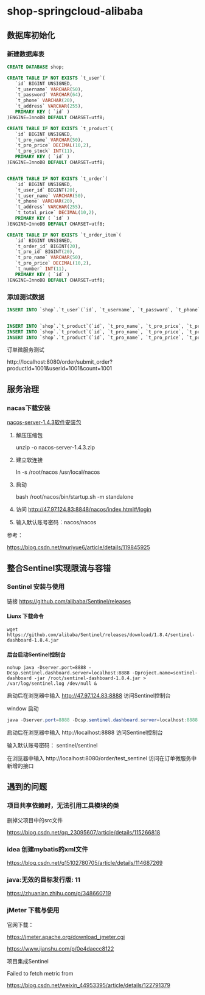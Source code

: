 # shop-springcloud-alibaba

## 数据库初始化

### 新建数据库表

```sql
CREATE DATABASE shop;

CREATE TABLE IF NOT EXISTS `t_user`(
   `id` BIGINT UNSIGNED,
   `t_username` VARCHAR(50),
   `t_password` VARCHAR(64),
   `t_phone` VARCHAR(20),
   `t_address` VARCHAR(255),
   PRIMARY KEY ( `id` )
)ENGINE=InnoDB DEFAULT CHARSET=utf8;

CREATE TABLE IF NOT EXISTS `t_product`(
   `id` BIGINT UNSIGNED,
   `t_pro_name` VARCHAR(50),
   `t_pro_price` DECIMAL(10,2),
   `t_pro_stock` INT(11),
   PRIMARY KEY ( `id` )
)ENGINE=InnoDB DEFAULT CHARSET=utf8;


CREATE TABLE IF NOT EXISTS `t_order`(
   `id` BIGINT UNSIGNED,
   `t_user_id` BIGINT(20),
   `t_user_name` VARCHAR(50),
   `t_phone` VARCHAR(20),
   `t_address` VARCHAR(255),
   `t_total_price` DECIMAL(10,2),
   PRIMARY KEY ( `id` )
)ENGINE=InnoDB DEFAULT CHARSET=utf8;

CREATE TABLE IF NOT EXISTS `t_order_item`(
   `id` BIGINT UNSIGNED,
   `t_order_id` BIGINT(20),
   `t_pro_id` BIGINT(20),
   `t_pro_name` VARCHAR(50),
   `t_pro_price` DECIMAL(10,2),
   `t_number` INT(11),
   PRIMARY KEY ( `id` )
)ENGINE=InnoDB DEFAULT CHARSET=utf8;


```

### 添加测试数据

```sql
INSERT INTO `shop`.`t_user`(`id`, `t_username`, `t_password`, `t_phone`, `t_address`) VALUES (1001, 'binghe', 'c26be8aaf53b15054896983b43eb6a65', '13212345678', '北京');


INSERT INTO `shop`.`t_product`(`id`, `t_pro_name`, `t_pro_price`, `t_pro_stock`) VALUES (1001, '华为', 2399.00, 100);
INSERT INTO `shop`.`t_product`(`id`, `t_pro_name`, `t_pro_price`, `t_pro_stock`) VALUES (1002, '小米', 1999.00, 100);
INSERT INTO `shop`.`t_product`(`id`, `t_pro_name`, `t_pro_price`, `t_pro_stock`) VALUES (1003, 'iphone', 4999.00, 100);
```



订单微服务测试

http://localhost:8080/order/submit_order?productId=1001&userId=1001&count=1001

## 服务治理

### nacas下载安装

[nacos-server-1.4.3软件安装包](https://heyangyi.com/archives/nacos-server-143-xia-zai-fen-xiang)

1. 解压压缩包

   unzip -o nacos-server-1.4.3.zip

2. 建立软连接

   ln -s  /root/nacos /usr/local/nacos

3. 启动 

    bash /root/nacos/bin/startup.sh -m standalone

4. 访问 http://47.97.124.83:8848/nacos/index.html#/login

5. 输入默认账号密码：nacos/nacos 



参考：

https://blog.csdn.net/muriyue6/article/details/119845925

 

## 整合Sentinel实现限流与容错 

### Sentinel 安装与使用

链接 https://github.com/alibaba/Sentinel/releases  

#### Liunx 下载命令

```shell
wget https://github.com/alibaba/Sentinel/releases/download/1.8.4/sentinel-dashboard-1.8.4.jar
```



#### 后台启动Sentinel控制台  

```shell
nohup java -Dserver.port=8888 -Dcsp.sentinel.dashboard.server=localhost:8888 -Dproject.name=sentinel-dashboard -jar /root/sentinel-dashboard-1.8.4.jar > /var/log/sentinel.log /dev/null &
```

启动后在浏览器中输入 http://47.97.124.83:8888 访问Sentinel控制台  

window 启动

```powershell
java -Dserver.port=8888 -Dcsp.sentinel.dashboard.server=localhost:8888 -Dproject.name=sentinel-dashboard -jar sentinel-dashboard-1.8.4.jar  
```

启动后在浏览器中输入 http://localhost:8888 访问Sentinel控制台  



输入默认账号密码：  sentinel/sentinel

在浏览器中输入 http://localhost:8080/order/test_sentinel 访问在订单微服务中新增的接口



## 遇到的问题

### 项目共享依赖时，无法引用工具模块的类

删掉父项目中的src文件

https://blog.csdn.net/qq_23095607/article/details/115266818



### idea 创建mybatis的xml文件

https://blog.csdn.net/q15102780705/article/details/114687269



### java:无效的目标发行版: 11

https://zhuanlan.zhihu.com/p/348660719



### jMeter 下载与使用

官网下载：

https://jmeter.apache.org/download_jmeter.cgi

https://www.jianshu.com/p/0e4daecc8122



项目集成Sentinel 

Failed to fetch metric from

https://blog.csdn.net/weixin_44953395/article/details/122791379